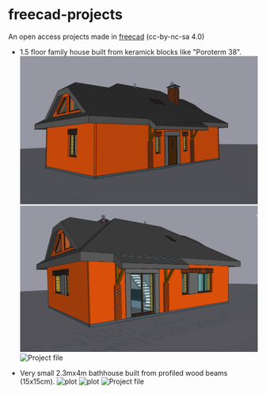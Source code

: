 # freecad-projects
An open access projects made in [freecad](https://www.freecadweb.org/?lang=ru) (cc-by-nc-sa 4.0)

* 1.5 floor family house built from keramick blocks like "Poroterm 38".
![plot](/1.5%20floor%20house%20(93m2%201st%20floor)/sweet_home_3d-1.png)
![plot](/1.5%20floor%20house%20(93m2%201st%20floor)/sweet_home_3d-2.png)
![Project file](/1.5%20floor%20house%20(93m2%201st%20floor)/2bedr_dev_010821_holland.FCStd)

* Very small 2.3mx4m bathhouse built from profiled wood beams (15x15cm).
![plot](/bathhouse_wood_2300x4000/small_bathhouse_built_from_wood.png)
![plot](/bathhouse_wood_2300x4000/bathhouse_wood_2300x4000/final.jpg)
![Project file](house_ytong_8500x9500/small_bathhouse_built_from_wood.FCStd)
